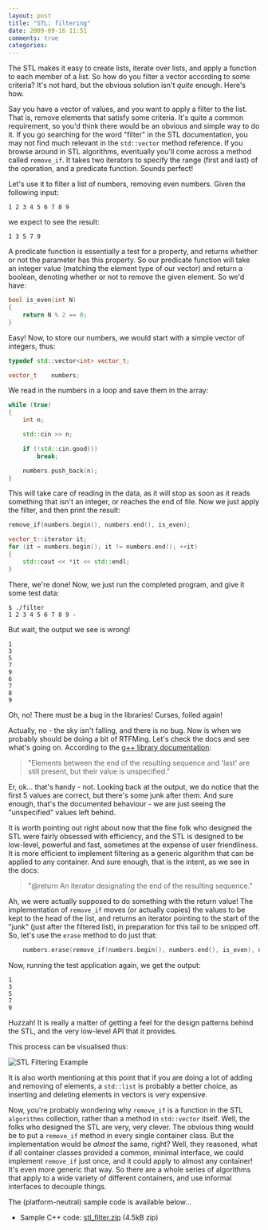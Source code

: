 ```yaml
---
layout: post
title: "STL: filtering"
date: 2009-09-16 11:51
comments: true
categories: 
---
```


The STL makes it easy to create lists, iterate over lists, and apply a function to each member of a list.  So how do you filter a vector according to some criteria?  It's not hard, but the obvious solution isn't *quite* enough.  Here's how.

<!--more-->

Say you have a vector of values, and you want to apply a filter to the list.  That is,  remove elements that satisfy some criteria.  It's quite a common requirement, so you'd think there would be an obvious and simple way to do it.  If you go searching for the word "filter" in the STL documentation, you may not find much relevant in the `std::vector` method reference.  If you browse around in STL algorithms, eventually you'll come across a method called `remove_if`.  It takes two iterators to specify the range (first and last) of the operation, and a predicate function.  Sounds perfect!

Let's use it to filter a list of numbers, removing even numbers.  Given the following input:

    1 2 3 4 5 6 7 8 9

we expect to see the result:

    1 3 5 7 9

A predicate function is essentially a test for a property, and returns whether or not the parameter has this property.  So our predicate function will take an integer value (matching the element type of our vector) and return a boolean, denoting whether or not to remove the given element.  So we'd have:

``` c++
bool is_even(int N)
{
    return N % 2 == 0;
}
```

Easy!  Now, to store our numbers, we would start with a simple vector of integers, thus:

``` c++
typedef std::vector<int> vector_t;

vector_t    numbers;
```

We read in the numbers in a loop and save them in the array:

``` c++
while (true)
{
    int n;

    std::cin >> n;

    if (!std::cin.good())
        break;

    numbers.push_back(n);
}
```

This will take care of reading in the data, as it will stop as soon as it reads something that isn't an integer, or reaches the end of file.  Now we just apply the filter, and then print the result:

``` c++
remove_if(numbers.begin(), numbers.end(), is_even);

vector_t::iterator it;
for (it = numbers.begin(); it != numbers.end(); ++it)
{
    std::cout << *it << std::endl;
}
```

There, we're done!  Now, we just run the completed program, and give it some test data:

    $ ./filter 
    1 2 3 4 5 6 7 8 9 -

But wait, the output we see is wrong!

    1
    3
    5
    7
    9
    6
    7
    8
    9

Oh, no!  There must be a bug in the libraries!  Curses, foiled again!

Actually, no - the sky isn't falling, and there is no bug.  Now is when we probably should be doing a bit of RTFMing.  Let's check the docs and see what's going on.  According to the [g++ library documentation](http://gcc.gnu.org/onlinedocs/libstdc++/latest-doxygen/):

> "Elements between the end of the resulting sequence and 'last' are still present, but their value is unspecified."

Er, ok... that's handy - not.  Looking back at the output, we do notice that the first 5 values are correct, but there's some junk after them.  And sure enough, that's the documented behaviour - we are just seeing the "unspecified" values left behind.

It is worth pointing out right about now that the fine folk who designed the STL were fairly obsessed with efficiency, and the STL is designed to be low-level, powerful and fast, sometimes at the expense of user friendliness.  It is more efficient to implement filtering as a generic algorithm that can be applied to any container.  And sure enough, that is the intent, as we see in the docs:

> "@return   An iterator designating the end of the resulting sequence."

Ah, we were actually supposed to do something with the return value!  The implementation of `remove_if` moves (or actually copies) the values to be kept to the head of the list, and returns an iterator pointing to the start of the "junk" (just after the filtered list), in preparation for this tail to be snipped off.  So, let's use the `erase` method to do just that:

``` c++
    numbers.erase(remove_if(numbers.begin(), numbers.end(), is_even), numbers.end());
```

Now, running the test application again, we get the output:

    1
    3
    5
    7
    9

Huzzah!  It is really a matter of getting a feel for the design patterns behind the STL, and the very low-level API that it provides.

This process can be visualised thus:

![STL Filtering Example](http://antonym.org/images/STLFilteringExample.png)

It is also worth mentioning at this point that if you are doing a lot of adding and removing of  elements, a `std::list` is probably a better choice, as inserting and deleting elements in vectors is very expensive.

Now, you're probably wondering why `remove_if` is a function in the STL `algorithms` collection, rather than a method in `std::vector` itself.  Well, the folks who designed the STL are very, very clever.  The obvious thing would be to put a `remove_if` method in every single container class.  But the implementation would be *almost* the same, right?  Well, they reasoned, what if all container classes provided a common, minimal interface, we could implement `remove_if` just once, and it could apply to almost any container!  It's even more generic that way.  So there are a whole series of algorithms that apply to a wide variety of different containers, and use informal interfaces to decouple things.

The (platform-neutral) sample code is available below...

 * Sample C++ code: <span class="mt-enclosure mt-enclosure-file" style="display: inline;"><a href="http://antonym.org/files/stl_filter.zip">stl_filter.zip</a></span> (4.5kB zip)
